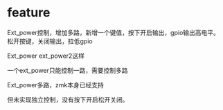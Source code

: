 
# feature

Ext_power控制，增加多路，新增一个键值，按下开启输出，gpio输出高电平。松开按键，关闭输出，拉低gpio

Ext_power    ext_power2这样

一个ext_power只能控制一路，需要控制多路

Ext_power多路，zmk本身已经支持

但未实现独立控制，没有按下开启松开关闭。